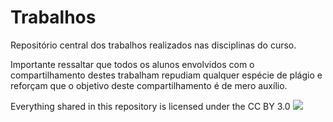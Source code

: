 # Trabalhos

Repositório central dos trabalhos realizados nas disciplinas do curso. <br>

Importante ressaltar que todos os alunos envolvidos com o compartilhamento destes trabalham repudiam qualquer espécie de plágio e reforçam que o objetivo deste compartilhamento é de mero auxílio. </br>

Everything shared in this repository is licensed under the CC BY 3.0
[<img src="https://licensebuttons.net/l/by/3.0/80x15.png">](https://creativecommons.org/licenses/by/3.0/)


